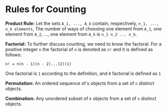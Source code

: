 # Rules for Counting

**Product Rule:** Let the sets `A_1, ..., A_k` contain, respectively, `n_1, ..., n_k elements`, The number of ways of choosing one element from `A_1`, one element from `A_2`, ..., one element from `A_k` is `n_1 n_2 ... n_k`.

**Factorial:** To further discuss counting, we need to know the factoral. For a positive integer `n` the factorial of `n` is denoted as `n!` and it is defined as follows:

``n! = n(n - 1)(n - 2)...(2)(1)``

One factorial is `1` according to the definition, and `0` factorial is defined as `1`

**Permutation:** An ordered sequence of `k` objects from a set of `n` distinct objects.

**Combination:** Any unordered subset of `k` objects from a set of `n` distinct objects.
